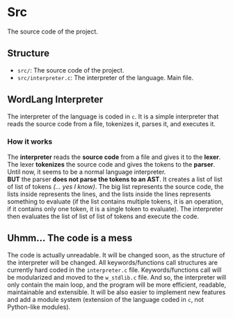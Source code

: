 # Src

The source code of the project.

## Structure

- `src/`: The source code of the project.
- `src/interpreter.c`: The interpreter of the language. Main file.

## WordLang Interpreter

The interpreter of the language is coded in `c`. It is a simple interpreter that reads the source code from a file, tokenizes it, parses it, and executes it.

### How it works

The **interpreter** reads the **source code** from a file and gives it to the **lexer**. The lexer **tokenizes** the source code and gives the tokens to the **parser**. Until now, it seems to be a normal language interpreter. \
**BUT** the parser **does not parse the tokens to an AST**. It creates a list of list of list of tokens *(... yes I know)*. The big list represents the source code, the lists inside represents the lines, and the lists inside the lines represents something to evaluate (if the list contains multiple tokens, it is an operation, if it contains only one token, it is a single token to evaluate). The interpreter then evaluates the list of list of list of tokens and execute the code.

## Uhmm... The code is a mess

The code is actually unreadable. It will be changed soon, as the structure of the interpreter will be changed. All keywords/functions call structures are currently hard coded in the `interpreter.c` file. Keywords/functions call will be modularized and moved to the `w_stdlib.c` file. And so, the interpreter will only contain the main loop, and the program will be more efficient, readable, maintainable and extensible. It will be also easier to implement new features and add a module system (extension of the language coded in `c`, not Python-like modules).